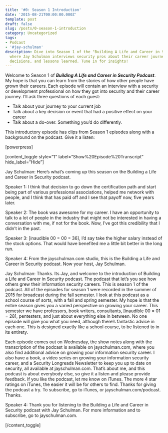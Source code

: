 ```yaml
---
title: '#0: Season 1 Introduction'
date: '2015-08-21T00:00:00.000Z'
template: post
draft: false
slug: /posts/0-season-1-introduction
category: Uncategorized
tags:
- Podcast
- '#jay-schulman'
description: Dive into Season 1 of the "Building A Life and Career in Security Podcast,"
  where Jay Schulman interviews security pros about their career journeys, pivotal
  decisions, and lessons learned. Tune in for insights!
---
```

Welcome to Season 1 of ***Building A Life and Career in Security Podcast***. My hope is that you can learn from the stories of how other people have grown their careers. Each episode will contain an interview with a security or development professional on how they got into security and their career journey. I’ll ask three questions of each guest:

- Talk about your journey to your current job
- Talk about a key decision or event that had a positive effect on your career
- Talk about a do-over. Something you’d do differently.

This introductory episode has clips from Season 1 episodes along with a background on the podcast. Give it a listen:

[powerpress]

[content_toggle style=”1" label=”Show%20Episode%20Transcript” hide_label=”Hide”]

Jay Schulman: Here’s what’s coming up this season on the Building a Life and Career in Security podcast.

Speaker 1: I think that decision to go down the certification path and start being part of various professional associations, helped me network with people, and I think that has paid off and I see that payoff now, five years later.

Speaker 2: The book was awesome for my career. I have an opportunity to talk to a lot of people in the industry that might not be interested in having a conversation with me, if not for the book. Now, I’ve got this credibility that I didn’t in the past.

Speaker 3: [inaudible 00 = 00 = 36], I’d say take the higher salary instead of the stock options. That would have benefited me a little bit better in the long run.

Speaker 4: From the jayschulman.com studio, this is the Building a Life and Career in Security podcast. Now your host, Jay Schulman.

Jay Schulman: Thanks. Its Jay, and welcome to the introduction of Building a Life and Career in Security podcast. The podcast that let’s you see how others grew their information security careers. This is season 1 of the podcast. All of the episodes for season 1 were recorded in the summer of 2015 for broadcast during the fall semester. I look at this podcast as a school course of sorts, with a fall and spring semester. My hope is that the entire season gives you a varied perspective on growing your career. This semester we have professors, book writers, consultants, [inaudible 00 = 01 = 28], pentesters, and just about everything else in between. No one episode will give you what you need, although there’s fantastic advice in each one. This is designed exactly like a school course, to be listened to in its entirety.

Each episode comes out on Wednesday, the show notes along with the transcription of the podcast is available on jayschulman.com, where you also find additional advice on growing your information security career. I also have a book, a video series on growing your information security career, and a Security Longreads Newsletter to keep you up to date on security, all available at jayschulman.com. That’s about me, and this podcast is about everybody else, so give it a listen and please provide feedback. If you like the podcast, let me know on iTunes. The more 4 star ratings on iTunes, the easier it will be for others to find. Thanks for giving the podcast a try. To subscribe, go to iTunes, or jayschulman.com/podcast. Thanks.

Speaker 4: Thank you for listening to the Building a Life and Career in Security podcast with Jay Schulman. For more information and to subscribe, go to jayschulman.com.

[/content_toggle]